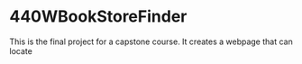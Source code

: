 # 440WBookStoreFinder
This is the final project for a capstone course. It creates a webpage that can locate 
